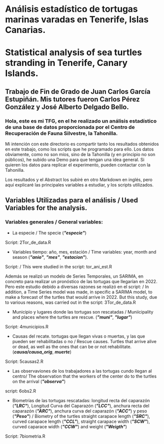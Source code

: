 # Análisis estadístico de tortugas marinas varadas en Tenerife, Islas Canarias.
# Statistical analysis of sea turtles stranding in Tenerife, Canary Islands.

## Trabajo de Fin de Grado de Juan Carlos García Estupiñán. Mis tutores fueron Carlos Pérez González y José Alberto Delgado Bello.

### Hola, este es mi TFG, en el he realizado un análisis estadístico de una base de datos proporcionada por el Centro de Recuperación de Fauna Silvestre, la Tahonilla.

Mi intención con este directorio es compartir tanto los resultados obtenidos en este trabajo, como los scripts que he programado para ello. Los datos obviamente, como no son míos, sino de la Tahonilla (y en principio no son públicos), he subido una Demo para que tengan una idea general. Si quieren los datos para replicar el experimento, pueden contactar con la Tahonilla.

Los resultados y el Abstract los subiré en otro Markdown en inglés, pero aquí explicaré las principales variables a estudiar, y los scripts utilizados.

## Variables Utilizadas para el análisis / Used Variables for the analysis.

### Variables generales / General variables:

* La especie / The specie (***"especie"***)

Script: 2Tor_de_data.R

* Variables tiempo: año, mes, estación / Time variables: year, month and season (***"anio"***, ***"mes"***, ***"estacion"***).

Script: / This were studied in the script: tor_ani_est.R

Además se realizó un modelo de Series Temporales, un SARIMA, en concreto para realizar un pronóstico de las tortugas que llegarían en 2022. Pero este estudio debido a diversas razones se realizó en el script: / In addition, a Time Series model was made, in specific a SARIMA model, to make a forecast of the turtles that would arrive in 2022. But this study, due to various reasons, was carried out in the script: 3Tor_de_data.R

* Municipio y lugares donde las tortugas son rescatadas / Muniicipality and places where the turtles are rescue. (***"muni"***, ***"lugar"***)

Script: 4municipios.R

* Causas del recate. tortugas que llegan vivas o muertas, y las que pueden ser rehabilitadas o no / Rescue causes. Turtles that arrive alive or dead, as well as the ones that can be or not rehabilitate. (***causa/causa_orig***, ***muerte***)

Script: 5causas2.R

* Las observaviones de los trabajadores a las tortugas cundo llegan al centro/ The observation that the workers of the center do to the turtles on the arrival (***"observa"***)

script: 6obs2.R

* Biometrías de las tortugas rescatadas: longitud recta del caparazón (***"LRC"***), Longitud Curva del Caparazón (***"LCC"***), anchura recta del caparazón (***"ARC"***), anchura curva del caparazón (***"ACC"***) y peso (***"Peso"***) / Biometry of the turtles straight carapace length (***"SRC"***), curved carapace length (***"CCL"***), straight carapace width (***"SCW"***), curved caparace width (***"CCW"***) and weight (***"Weigth"***)

Script: 7biometria.R





